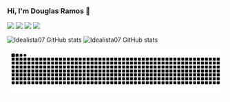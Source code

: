 ### Hi, I'm Douglas Ramos 👋

<!--
**idealista07/idealista07** is a ✨ _special_ ✨ repository because its `README.md` (this file) appears on your GitHub profile.

Here are some ideas to get you started:

- 🔭 I’m currently working on ...
- 🌱 I’m currently learning ...
- 👯 I’m looking to collaborate on ...
- 🤔 I’m looking for help with ...
- 💬 Ask me about ...
- 📫 How to reach me: ...
- 😄 Pronouns: ...
- ⚡ Fun fact: ...

-->
<div> 
    <a href = "https://api.whatsapp.com/send/?phone=48996635252&text&type=phone_number&app_absent=0"><img src="https://img.shields.io/badge/WhatsApp-25D366?style=for-the-badge&logo=whatsapp&logoColor=white"></a>
    <a href = "mailto:ramos.ti@live.com"><img src="https://img.shields.io/badge/Microsoft_Outlook-0078D4?style=for-the-badge&logo=microsoft-outlook&logoColor=white"></a>
    <a href = "https://t.me/DSRamos_007"><img src="https://img.shields.io/badge/Telegram-2CA5E0?style=for-the-badge&logo=telegram&logoColor=white"><a>
    <a href="https://www.linkedin.com/in/douglas-ramos-ti/" target="_blank"><img src="https://img.shields.io/badge/-LinkedIn-%230077B5?style=for-the-badge&logo=linkedin&logoColor=white" target="_blank"></a> 
</div>


<!--Quadro com Contador--><!--Quadro de linguagens-->
  ![Idealista07 GitHub stats](https://github-readme-stats.vercel.app/api?username=Idealista07&show_icons=true&bg_color=00000000)
  ![Idealista07 GitHub stats](https://github-readme-stats.vercel.app/api/top-langs/?username=Idealista07&layout=compact&langs_count&show_icons=true&bg_color=00000000)
<!--Cobrinha-->
 ![snake gif](https://github.com/idealista07/idealista07/blob/output/github-contribution-grid-snake.svg)

